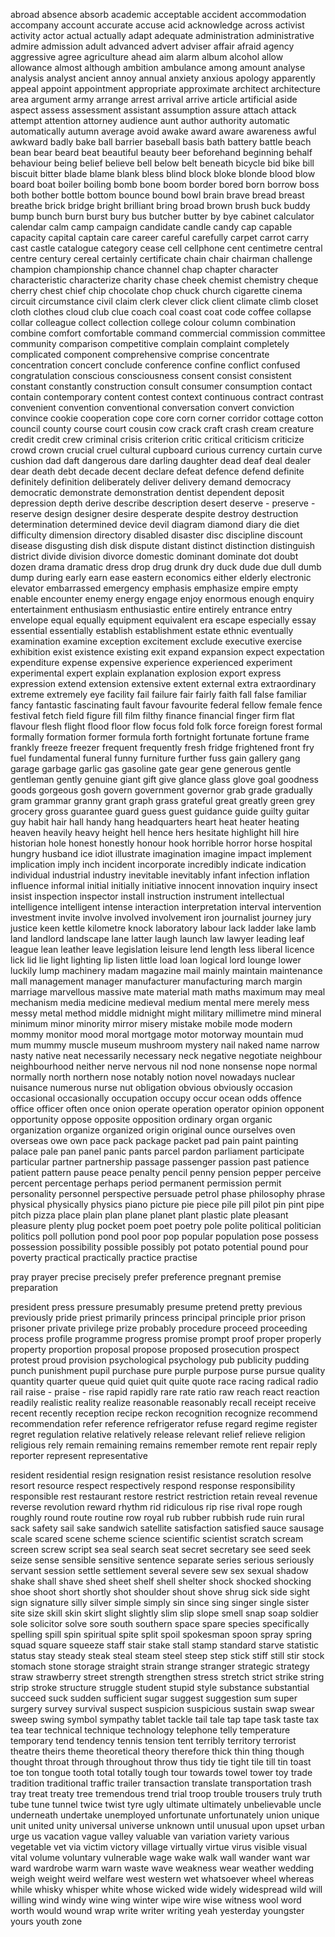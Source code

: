 abroad
absence
absorb
academic
acceptable
accident
accommodation
accompany
account
accurate
accuse
acid
acknowledge
across
activist
activity
actor
actual
actually
adapt
adequate
administration
administrative
admire
admission
adult
advanced
advert
adviser
affair
afraid
agency
aggressive
agree
agriculture
ahead
aim
alarm
album
alcohol
allow
allowance
almost
although
ambition
ambulance
among
amount
analyse
analysis
analyst
ancient
annoy
annual
anxiety
anxious
apology
apparently
appeal
appoint
appointment
appropriate
approximate
architect
architecture
area
argument
army
arrange
arrest
arrival
arrive
article
artificial
aside
aspect
assess
assessment
assistant
assumption
assure
attach
attack
attempt
attention
attorney
audience
aunt
author
authority
automatic
automatically
autumn
average
avoid
awake
award
aware
awareness
awful
awkward
badly
bake
ball
barrier
baseball
basis
bath
battery
battle
beach
bean
bear
beard
beat
beautiful
beauty
beer
beforehand
beginning
behalf
behaviour
being
belief
believe
bell
below
belt
beneath
bicycle
bid
bike
bill
biscuit
bitter
blade
blame
blank
bless
blind
block
bloke
blonde
blood
blow
board
boat
boiler
boiling
bomb
bone
boom
border
bored
born
borrow
boss
both
bother
bottle
bottom
bounce
bound
bowl
brain
brave
bread
breast
breathe
brick
bridge
bright
brilliant
bring
broad
brown
brush
buck
buddy
bump
bunch
burn
burst
bury
bus
butcher
butter
by
bye
cabinet
calculator
calendar
calm
camp
campaign
candidate
candle
candy
cap
capable
capacity
capital
captain
care
career
careful
carefully
carpet
carrot
carry
cast
castle
catalogue
category
cease
cell
cellphone
cent
centimetre
central
centre
century
cereal
certainly
certificate
chain
chair
chairman
challenge
champion
championship
chance
channel
chap
chapter
character
characteristic
characterize
charity
chase
cheek
chemist
chemistry
cheque
cherry
chest
chief
chip
chocolate
chop
chuck
church
cigarette
cinema
circuit
circumstance
civil
claim
clerk
clever
click
client
climate
climb
closet
cloth
clothes
cloud
club
clue
coach
coal
coast
coat
code
coffee
collapse
collar
colleague
collect
collection
college
colour
column
combination
combine
comfort
comfortable
command
commercial
commission
committee
community
comparison
competitive
complain
complaint
completely
complicated
component
comprehensive
comprise
concentrate
concentration
concert
conclude
conference
confine
conflict
confused
congratulation
conscious
consciousness
consent
consist
consistent
constant
constantly
construction
consult
consumer
consumption
contact
contain
contemporary
content
contest
context
continuous
contract
contrast
convenient
convention
conventional
conversation
convert
conviction
convince
cookie
cooperation
cope
core
corn
corner
corridor
cottage
cotton
council
county
course
court
cousin
cow
crack
craft
crash
cream
creature
credit
credit
crew
criminal
crisis
criterion
critic
critical
criticism
criticize
crowd
crown
crucial
cruel
cultural
cupboard
curious
currency
curtain
curve
cushion
dad
daft
dangerous
dare
darling
daughter
dead
deaf
deal
dealer
dear
death
debt
decade
decent
declare
defeat
defence
defend
definite
definitely
definition
deliberately
deliver
delivery
demand
democracy
democratic
demonstrate
demonstration
dentist
dependent
deposit
depression
depth
derive
describe
description
desert
deserve - preserve - reserve
design
designer
desire
desperate
despite
destroy
destruction
determination
determined
device
devil
diagram
diamond
diary
die
diet
difficulty
dimension
directory
disabled
disaster
disc
discipline
discount
disease
disgusting
dish
disk
dispute
distant
distinct
distinction
distinguish
district
divide
division
divorce
domestic
dominant
dominate
dot
doubt
dozen
drama
dramatic
dress
drop
drug
drunk
dry
duck
dude
due
dull
dumb
dump
during
early
earn
ease
eastern
economics
either
elderly
electronic
elevator
embarrassed
emergency
emphasis
emphasize
empire
empty
enable
encounter
enemy
energy
engage
enjoy
enormous
enough
enquiry
entertainment
enthusiasm
enthusiastic
entire
entirely
entrance
entry
envelope
equal
equally
equipment
equivalent
era
escape
especially
essay
essential
essentially
establish
establishment
estate
ethnic
eventually
examination
examine
exception
excitement
exclude
executive
exercise
exhibition
exist
existence
existing
exit
expand
expansion
expect
expectation
expenditure
expense
expensive
experience
experienced
experiment
experimental
expert
explain
explanation
explosion
export
express
expression
extend
extension
extensive
extent
external
extra
extraordinary
extreme
extremely
eye
facility
fail
failure
fair
fairly
faith
fall
false
familiar
fancy
fantastic
fascinating
fault
favour
favourite
federal
fellow
female
fence
festival
fetch
field
figure
fill
film
filthy
finance
financial
finger
firm
flat
flavour
flesh
flight
flood
floor
flow
focus
fold
folk
force
foreign
forest
formal
formally
formation
former
formula
forth
fortnight
fortunate
fortune
frame
frankly
freeze
freezer
frequent
frequently
fresh
fridge
frightened
front
fry
fuel
fundamental
funeral
funny
furniture
further
fuss
gain
gallery
gang
garage
garbage
garlic
gas
gasoline
gate
gear
gene
generous
gentle
gentleman
gently
genuine
giant
gift
give
glance
glass
glove
goal
goodness
goods
gorgeous
gosh
govern
government
governor
grab
grade
gradually
gram
grammar
granny
grant
graph
grass
grateful
great
greatly
green
grey
grocery
gross
guarantee
guard
guess
guest
guidance
guide
guilty
guitar
guy
habit
hair
hall
handy
hang
headquarters
heart
heat
heater
heating
heaven
heavily
heavy
height
hell
hence
hers
hesitate
highlight
hill
hire
historian
hole
honest
honestly
honour
hook
horrible
horror
horse
hospital
hungry
husband
ice
idiot
illustrate
imagination
imagine
impact
implement
implication
imply
inch
incident
incorporate
incredibly
indicate
indication
individual
industrial
industry
inevitable
inevitably
infant
infection
inflation
influence
informal
initial
initially
initiative
innocent
innovation
inquiry
insect
insist
inspection
inspector
install
instruction
instrument
intellectual
intelligence
intelligent
intense
interaction
interpretation
interval
intervention
investment
invite
involve
involved
involvement
iron
journalist
journey
jury
justice
keen
kettle
kilometre
knock
laboratory
labour
lack
ladder
lake
lamb
land
landlord
landscape
lane
latter
laugh
launch
law
lawyer
leading
leaf
league
lean
leather
leave
legislation
leisure
lend
length
less
liberal
licence
lick
lid
lie
light
lighting
lip
listen
little
load
loan
logical
lord
lounge
lower
luckily
lump
machinery
madam
magazine
mail
mainly
maintain
maintenance
mall
management
manager
manufacturer
manufacturing
march
margin
marriage
marvellous
massive
mate
material
math
maths
maximum
may
meal
mechanism
media
medicine
medieval
medium
mental
mere
merely
mess
messy
metal
method
middle
midnight
might
military
millimetre
mind
mineral
minimum
minor
minority
mirror
misery
mistake
mobile
mode
modern
mommy
monitor
mood
moral
mortgage
motor
motorway
mountain
mud
mum
mummy
muscle
museum
mushroom
mystery
nail
naked
name
narrow
nasty
native
neat
necessarily
necessary
neck
negative
negotiate
neighbour
neighbourhood
neither
nerve
nervous
nil
nod
none
nonsense
nope
normal
normally
north
northern
nose
notably
notion
novel
nowadays
nuclear
nuisance
numerous
nurse
nut
obligation
obvious
obviously
occasion
occasional
occasionally
occupation
occupy
occur
ocean
odds
offence
office
officer
often
once
onion
operate
operation
operator
opinion
opponent
opportunity
oppose
opposite
opposition
ordinary
organ
organic
organization
organize
organized
origin
original
ounce
ourselves
oven
overseas
owe
own
pace
pack
package
packet
pad
pain
paint
painting
palace
pale
pan
panel
panic
pants
parcel
pardon
parliament
participate
particular
partner
partnership
passage
passenger
passion
past
patience
patient
pattern
pause
peace
penalty
pencil
penny
pension
pepper
perceive
percent
percentage
perhaps
period
permanent
permission
permit
personality
personnel
perspective
persuade
petrol
phase
philosophy
phrase
physical
physically
physics
piano
picture
pie
piece
pile
pill
pilot
pin
pint
pipe
pitch
pizza
place
plain
plan
plane
planet
plant
plastic
plate
pleasant
pleasure
plenty
plug
pocket
poem
poet
poetry
pole
polite
political
politician
politics
poll
pollution
pond
pool
poor
pop
popular
population
pose
possess
possession
possibility
possible
possibly
pot
potato
potential
pound
pour
poverty
practical
practically
practice
practise

pray
prayer
precise
precisely
prefer
preference
pregnant
premise
preparation

president
press
pressure
presumably
presume
pretend
pretty
previous
previously
pride
priest
primarily
princess
principal
principle
prior
prison
prisoner
private
privilege
prize
probably
procedure
proceed
proceeding
process
profile
programme
progress
promise
prompt
proof
proper
properly
property
proportion
proposal
propose
proposed
prosecution
prospect
protest
proud
provision
psychological
psychology
pub
publicity
pudding
punch
punishment
pupil
purchase
pure
purple
purpose
purse
pursue
quality
quantity
quarter
queue
quid
quiet
quit
quite
quote
race
racing
radical
radio
rail
raise - praise - rise
rapid
rapidly
rare
rate
ratio
raw
reach
react
reaction
readily
realistic
reality
realize
reasonable
reasonably
recall
receipt
receive
recent
recently
reception
recipe
reckon
recognition
recognize
recommend
recommendation
refer
reference
refrigerator
refuse
regard
regime
register
regret
regulation
relative
relatively
release
relevant
relief
relieve
religion
religious
rely
remain
remaining
remains
remember
remote
rent
repair
reply
reporter
represent
representative

resident
residential
resign
resignation
resist
resistance
resolution
resolve
resort
resource
respect
respectively
respond
response
responsibility
responsible
rest
restaurant
restore
restrict
restriction
retain
reveal
revenue
reverse
revolution
reward
rhythm
rid
ridiculous
rip
rise
rival
rope
rough
roughly
round
route
routine
row
royal
rub
rubber
rubbish
rude
ruin
rural
sack
safety
sail
sake
sandwich
satellite
satisfaction
satisfied
sauce
sausage
scale
scared
scene
scheme
science
scientific
scientist
scratch
scream
screen
screw
script
sea
seal
search
seat
secret
secretary
see
seed
seek
seize
sense
sensible
sensitive
sentence
separate
series
serious
seriously
servant
session
settle
settlement
several
severe
sew
sex
sexual
shadow
shake
shall
shave
shed
sheet
shelf
shell
shelter
shock
shocked
shocking
shoe
shoot
short
shortly
shot
shoulder
shout
shove
shrug
sick
side
sight
sign
signature
silly
silver
simple
simply
sin
since
sing
singer
single
sister
site
size
skill
skin
skirt
slight
slightly
slim
slip
slope
smell
snap
soap
soldier
sole
solicitor
solve
sore
south
southern
space
spare
species
specifically
spelling
spill
spin
spiritual
spite
split
spoil
spokesman
spoon
spray
spring
squad
square
squeeze
staff
stair
stake
stall
stamp
standard
starve
statistic
status
stay
steady
steak
steal
steam
steel
steep
step
stick
stiff
still
stir
stock
stomach
stone
storage
straight
strain
strange
stranger
strategic
strategy
straw
strawberry
street
strength
strengthen
stress
stretch
strict
strike
string
strip
stroke
structure
struggle
student
stupid
style
substance
substantial
succeed
suck
sudden
sufficient
sugar
suggest
suggestion
sum
super
surgery
survey
survival
suspect
suspicion
suspicious
sustain
swap
swear
sweep
swing
symbol
sympathy
tablet
tackle
tail
tale
tap
tape
task
taste
tax
tea
tear
technical
technique
technology
telephone
telly
temperature
temporary
tend
tendency
tennis
tension
tent
terribly
territory
terrorist
theatre
theirs
theme
theoretical
theory
therefore
thick
thin
thing
though
thought
throat
through
throughout
throw
thus
tidy
tie
tight
tile
till
tin
toast
toe
ton
tongue
tooth
total
totally
tough
tour
towards
towel
tower
toy
trade
tradition
traditional
traffic
trailer
transaction
translate
transportation
trash
tray
treat
treaty
tree
tremendous
trend
trial
troop
trouble
trousers
truly
truth
tube
tune
tunnel
twice
twist
tyre
ugly
ultimate
ultimately
unbelievable
uncle
underneath
undertake
unemployed
unfortunate
unfortunately
union
unique
unit
united
unity
universal
universe
unknown
until
unusual
upon
upset
urban
urge
us
vacation
vague
valley
valuable
van
variation
variety
various
vegetable
vet
via
victim
victory
village
virtually
virtue
virus
visible
visual
vital
volume
voluntary
vulnerable
wage
wake
walk
wall
wander
want
war
ward
wardrobe
warm
warn
waste
wave
weakness
wear
weather
wedding
weigh
weight
weird
welfare
west
western
wet
whatsoever
wheel
whereas
while
whisky
whisper
white
whose
wicked
wide
widely
widespread
wild
will
willing
wind
windy
wine
wing
winter
wipe
wire
wise
witness
wool
word
worth
would
wound
wrap
write
writer
writing
yeah
yesterday
youngster
yours
youth
zone